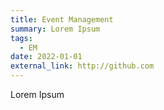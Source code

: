 ```yaml
---
title: Event Management
summary: Lorem Ipsum
tags:
  - EM
date: 2022-01-01
external_link: http://github.com
---
```


Lorem Ipsum